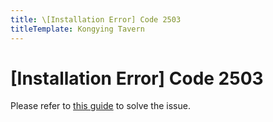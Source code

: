 ```yaml
---
title: \[Installation Error] Code 2503
titleTemplate: Kongying Tavern
---
```


# [Installation Error] Code 2503

Please refer to [this guide](https://youtu.be/MZC2hcrieS8) to solve the issue.
